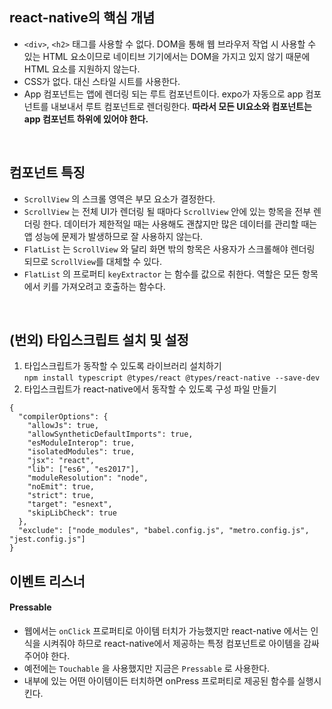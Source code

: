 ## react-native의 핵심 개념

- `<div>`, `<h2>` 태그를 사용할 수 없다. DOM을 통해 웹 브라우저 작업 시 사용할 수 있는 HTML 요소이므로 네이티브 기기에서는 DOM을 가지고 있지 않기 때문에 HTML 요소를 지원하지 않는다.
- CSS가 없다. 대신 스타일 시트를 사용한다.
- App 컴포넌트는 앱에 렌더링 되는 루트 컴포넌트이다. expo가 자동으로 app 컴포넌트를 내보내서 루트 컴포넌트로 렌더링한다. **따라서 모든 UI요소와 컴포넌트는 app 컴포넌트 하위에 있어야 한다.**

<br/>

## 컴포넌트 특징

- `ScrollView` 의 스크롤 영역은 부모 요소가 결정한다.
- `ScrollView` 는 전체 UI가 렌더링 될 때마다 `ScrollView` 안에 있는 항목을 전부 렌더링 한다. 데이터가 제한적일 때는 사용해도 괜찮지만 많은 데이터를 관리할 때는 앱 성능에 문제가 발생하므로 잘 사용하지 않는다.
- `FlatList` 는 `ScrollView` 와 달리 화면 밖의 항목은 사용자가 스크롤해야 렌더링 되므로 `ScrollView`를 대체할 수 있다.
- `FlatList` 의 프로퍼티 `keyExtractor` 는 함수를 값으로 취한다. 역할은 모든 항목에서 키를 가져오려고 호출하는 함수다.

<br/>

## (번외) 타입스크립트 설치 및 설정

1. 타입스크립트가 동작할 수 있도록 라이브러리 설치하기 <br/>
   `npm install typescript @types/react @types/react-native --save-dev`
2. 타입스크립트가 react-native에서 동작할 수 있도록 구성 파일 만들기 <br/>

```
{
  "compilerOptions": {
    "allowJs": true,
    "allowSyntheticDefaultImports": true,
    "esModuleInterop": true,
    "isolatedModules": true,
    "jsx": "react",
    "lib": ["es6", "es2017"],
    "moduleResolution": "node",
    "noEmit": true,
    "strict": true,
    "target": "esnext",
    "skipLibCheck": true
  },
  "exclude": ["node_modules", "babel.config.js", "metro.config.js", "jest.config.js"]
}
```

## 이벤트 리스너

#### Pressable

- 웹에서는 `onClick` 프로퍼티로 아이템 터치가 가능했지만 react-native 에서는 인식을 시켜줘야 하므로 react-native에서 제공하는 특정 컴포넌트로 아이템을 감싸주어야 한다.
- 예전에는 `Touchable` 을 사용했지만 지금은 `Pressable` 로 사용한다.
- 내부에 있는 어떤 아이템이든 터치하면 onPress 프로퍼티로 제공된 함수를 실행시킨다.
